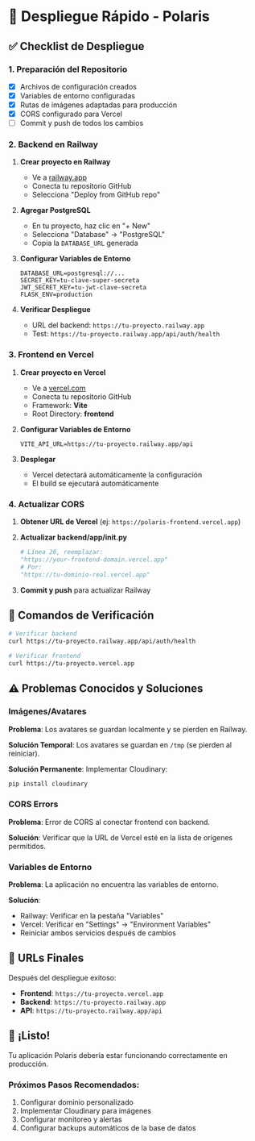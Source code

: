 # 🚀 Despliegue Rápido - Polaris

## ✅ Checklist de Despliegue

### 1. Preparación del Repositorio
- [x] Archivos de configuración creados
- [x] Variables de entorno configuradas
- [x] Rutas de imágenes adaptadas para producción
- [x] CORS configurado para Vercel
- [ ] Commit y push de todos los cambios

### 2. Backend en Railway

1. **Crear proyecto en Railway**
   - Ve a [railway.app](https://railway.app)
   - Conecta tu repositorio GitHub
   - Selecciona "Deploy from GitHub repo"

2. **Agregar PostgreSQL**
   - En tu proyecto, haz clic en "+ New"
   - Selecciona "Database" → "PostgreSQL"
   - Copia la `DATABASE_URL` generada

3. **Configurar Variables de Entorno**
   ```
   DATABASE_URL=postgresql://...
   SECRET_KEY=tu-clave-super-secreta
   JWT_SECRET_KEY=tu-jwt-clave-secreta
   FLASK_ENV=production
   ```

4. **Verificar Despliegue**
   - URL del backend: `https://tu-proyecto.railway.app`
   - Test: `https://tu-proyecto.railway.app/api/auth/health`

### 3. Frontend en Vercel

1. **Crear proyecto en Vercel**
   - Ve a [vercel.com](https://vercel.com)
   - Conecta tu repositorio GitHub
   - Framework: **Vite**
   - Root Directory: **frontend**

2. **Configurar Variables de Entorno**
   ```
   VITE_API_URL=https://tu-proyecto.railway.app/api
   ```

3. **Desplegar**
   - Vercel detectará automáticamente la configuración
   - El build se ejecutará automáticamente

### 4. Actualizar CORS

1. **Obtener URL de Vercel** (ej: `https://polaris-frontend.vercel.app`)

2. **Actualizar backend/app/__init__.py**
   ```python
   # Línea 26, reemplazar:
   "https://your-frontend-domain.vercel.app"
   # Por:
   "https://tu-dominio-real.vercel.app"
   ```

3. **Commit y push** para actualizar Railway

## 🔧 Comandos de Verificación

```bash
# Verificar backend
curl https://tu-proyecto.railway.app/api/auth/health

# Verificar frontend
curl https://tu-proyecto.vercel.app
```

## ⚠️ Problemas Conocidos y Soluciones

### Imágenes/Avatares
**Problema**: Los avatares se guardan localmente y se pierden en Railway.

**Solución Temporal**: Los avatares se guardan en `/tmp` (se pierden al reiniciar).

**Solución Permanente**: Implementar Cloudinary:
```bash
pip install cloudinary
```

### CORS Errors
**Problema**: Error de CORS al conectar frontend con backend.

**Solución**: Verificar que la URL de Vercel esté en la lista de orígenes permitidos.

### Variables de Entorno
**Problema**: La aplicación no encuentra las variables de entorno.

**Solución**: 
- Railway: Verificar en la pestaña "Variables"
- Vercel: Verificar en "Settings" → "Environment Variables"
- Reiniciar ambos servicios después de cambios

## 📱 URLs Finales

Después del despliegue exitoso:
- **Frontend**: `https://tu-proyecto.vercel.app`
- **Backend**: `https://tu-proyecto.railway.app`
- **API**: `https://tu-proyecto.railway.app/api`

## 🎉 ¡Listo!

Tu aplicación Polaris debería estar funcionando correctamente en producción.

### Próximos Pasos Recomendados:
1. Configurar dominio personalizado
2. Implementar Cloudinary para imágenes
3. Configurar monitoreo y alertas
4. Configurar backups automáticos de la base de datos